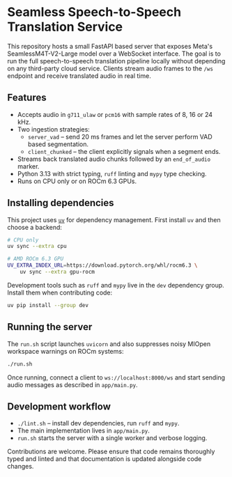 # Seamless Speech-to-Speech Translation Service

This repository hosts a small FastAPI based server that exposes Meta's
SeamlessM4T-V2-Large model over a WebSocket interface.  The goal is to run
the full speech-to-speech translation pipeline locally without depending on
any third-party cloud service.  Clients stream audio frames to the `/ws`
endpoint and receive translated audio in real time.

## Features

* Accepts audio in `g711_ulaw` or `pcm16` with sample rates of 8, 16 or 24 kHz.
* Two ingestion strategies:
  * `server_vad` – send 20 ms frames and let the server perform VAD based
    segmentation.
  * `client_chunked` – the client explicitly signals when a segment ends.
* Streams back translated audio chunks followed by an `end_of_audio` marker.
* Python 3.13 with strict typing, `ruff` linting and `mypy` type checking.
* Runs on CPU only or on ROCm 6.3 GPUs.

## Installing dependencies

This project uses [`uv`](https://github.com/astral-sh/uv) for dependency
management.  First install `uv` and then choose a backend:

```bash
# CPU only
uv sync --extra cpu

# AMD ROCm 6.3 GPU
UV_EXTRA_INDEX_URL=https://download.pytorch.org/whl/rocm6.3 \
    uv sync --extra gpu-rocm
```

Development tools such as `ruff` and `mypy` live in the `dev` dependency
group.  Install them when contributing code:

```bash
uv pip install --group dev
```

## Running the server

The `run.sh` script launches `uvicorn` and also suppresses noisy MIOpen
workspace warnings on ROCm systems:

```bash
./run.sh
```

Once running, connect a client to `ws://localhost:8000/ws` and start sending
audio messages as described in `app/main.py`.

## Development workflow

* `./lint.sh` – install dev dependencies, run `ruff` and `mypy`.
* The main implementation lives in `app/main.py`.
* `run.sh` starts the server with a single worker and verbose logging.

Contributions are welcome.  Please ensure that code remains thoroughly typed
and linted and that documentation is updated alongside code changes.

